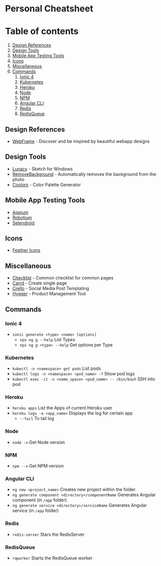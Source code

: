 # Personal Cheatsheet

# Table of contents
1. [Design References](#design-references)
1. [Design Tools](#design-tools)
1. [Mobile App Testing Tools](#mobile-app-testing-tools)
1. [Icons](#icons)
1. [Miscellaneous](#miscellaneous)
1. [Commands](#commands)
    1. [Ionic 4](#ionic-4)
    1. [Kubernetes](#kubernetes)
    1. [Heroku](#heroku)
    1. [Node](#node)
    1. [NPM](#npm)
    1. [Angular CLI](#angular-cli)
    1. [Redis](#redis)
    1. [RedisQueue](#redisqueue)
  
## Design References
- [WebFrame](https://webframe.xyz) - Discover and be inspired by beautiful webapp designs

## Design Tools
- [Lunacy](https://icons8.com/lunacy?ref=producthunt) - Sketch for Windows
- [RemoveBackground](https://www.remove.bg) - Automatically removes the background from the photo
- [Coolors](https://coolors.co) - Color Palette Generator

## Mobile App Testing Tools
- [Appium](http://appium.io)
- [Robotium](https://github.com/robotiumtech/robotium)
- [Selendroid](http://selendroid.io)

## Icons
- [Feather Icons](https://feathericons.com)

## Miscellaneous
- [Checklist](https://www.checklist.design) - Common checklist for common pages
- [Carrd](https://carrd.co) - Create single page
- [Crello](https://crello.com) - Social Media Post Templating
- [Hygger](https://hygger.io) - Product Management Tool

## Commands

### Ionic 4
- `ionic generate <type> <name> [options]`
  - `npx ng g --help` List Types
  - `npx ng g <type> --help` Get options per Type
  
### Kubernetes
- `kubectl -n <namespace> get pods` List pods
- `kubectl logs -n <namespace> <pod_name> -f` Show pod logs
- `kubectl exec -it -n <name_space> <pod_name> -- /bin/bash` SSH into pod

### Heroku
- `heroku apps` List the Apps of current Heroku user
- `heroku logs -a <app_name>` Displays the log for certain app
  - `--tail` To tail log
  
### Node
- `node -v` Get Node version

### NPM
- `npm --v` Get NPM version

### Angular CLI
- `ng new <project_name>` Creates new project within the folder
- `ng generate component <directory>/componentName` Generates Angular component (in `/app` folder)
- `ng generate service <directory>/serviceName` Generates Angular service (in `/app` folder)

### Redis
- `redis-server` Stars the RedisServer

### RedisQueue
- `rqworker` Starts the RedisQueue worker
